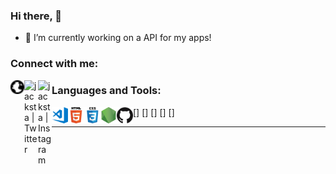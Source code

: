 ### Hi there, 👋

- 🔭 I’m currently working on a API for my apps!

### Connect with me:

[<img align="left" alt="jacksta.xyz" width="22px" src="https://raw.githubusercontent.com/iconic/open-iconic/master/svg/globe.svg" />][website]
[<img align="left" alt="jacksta | Twitter" width="22px" src="https://cdn.jsdelivr.net/npm/simple-icons@v3/icons/twitter.svg" />][twitter]
[<img align="left" alt="jacksta | Instagram" width="22px" src="https://cdn.jsdelivr.net/npm/simple-icons@v3/icons/instagram.svg" />][instagram]

### Languages and Tools:

[<img align="left" alt="Visual Studio Code" width="26px" src="https://raw.githubusercontent.com/github/explore/80688e429a7d4ef2fca1e82350fe8e3517d3494d/topics/visual-studio-code/visual-studio-code.png" />]
[<img align="left" alt="HTML5" width="26px" src="https://raw.githubusercontent.com/github/explore/80688e429a7d4ef2fca1e82350fe8e3517d3494d/topics/html/html.png"/>]
[<img align="left" alt="CSS3" width="26px" src="https://raw.githubusercontent.com/github/explore/80688e429a7d4ef2fca1e82350fe8e3517d3494d/topics/css/css.png"/>]
[<img align="left" alt="Node.js" width="26px" src="https://raw.githubusercontent.com/github/explore/80688e429a7d4ef2fca1e82350fe8e3517d3494d/topics/nodejs/nodejs.png"/>]
[<img align="left" alt="GitHub" width="26px" src="https://raw.githubusercontent.com/github/explore/78df643247d429f6cc873026c0622819ad797942/topics/github/github.png"/>]

---

[website]: https://jacksta.xyz
[twitter]: https://twitter.com/jackstah
[instagram]: https://instagram.com/jackstah
